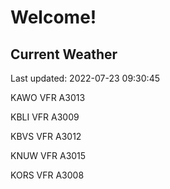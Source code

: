 # Welcome!

## Current Weather

Last updated: 2022-07-23 09:30:45

KAWO VFR A3013

KBLI VFR A3009

KBVS VFR A3012

KNUW VFR A3015

KORS VFR A3008


